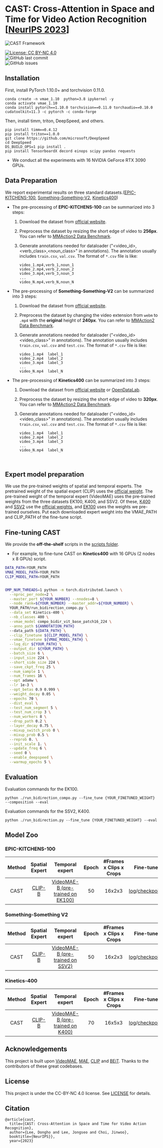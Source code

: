 # CAST: Cross-Attention in Space and Time for Video Action Recognition [[NeurIPS 2023](https://neurips.cc/virtual/2023/poster/70748)]

![CAST Framework](figs/CAST.jpg)

[![License: CC BY-NC 4.0](https://img.shields.io/badge/License-CC_BY--NC_4.0-lightgrey.svg)](https://creativecommons.org/licenses/by-nc/4.0/)<br>
![GitHub last commit](https://img.shields.io/github/last-commit/khuvll/CAST)<br>
![GitHub issues](https://img.shields.io/github/issues-raw/khuvll/CAST)


## Installation

First, install PyTorch 1.10.0+ and torchvision 0.11.0.

```
conda create -n vmae_1.10  python=3.8 ipykernel -y
conda activate vmae_1.10
conda install pytorch==1.10.0 torchvision==0.11.0 torchaudio==0.10.0 cudatoolkit=11.3 -c pytorch -c conda-forge
```
Then, install timm, triton, DeepSpeed, and others.
```
pip install timm==0.4.12
pip install triton==1.0.0
git clone https://github.com/microsoft/DeepSpeed
cd DeepSpeed
DS_BUILD_OPS=1 pip install .
pip install TensorboardX decord einops scipy pandas requests
```

* We conduct all the experiments with 16 NVIDIA GeForce RTX 3090 GPUs.


## Data Preparation

 We report experimental results on three standard datasets.([EPIC-KITCHENS-100](https://epic-kitchens.github.io/2023), [Something-Something-V2](https://developer.qualcomm.com/software/ai-datasets/something-something), [Kinetics400](https://deepmind.com/research/open-source/kinetics))

- The pre-processing of **EPIC-KITCHENS-100** can be summarized into 3 steps:

  1. Download the dataset from [official website](https://github.com/epic-kitchens/epic-kitchens-download-scripts).

  2.  Preprocess the dataset by resizing the short edge of video to **256px**. You can refer to [MMAction2 Data Benchmark](https://github.com/open-mmlab/mmaction2).

  3. Generate annotations needed for dataloader ("<video_id>,<verb_class>,<noun_class>" in annotations). The annotation usually includes `train.csv`, `val.csv`. The format of `*.csv` file is like:

     ```
     video_1.mp4,verb_1,noun_1
     video_2.mp4,verb_2,noun_2
     video_3.mp4,verb_3,noun_3
     ...
     video_N.mp4,verb_N,noun_N
     ```

- The pre-processing of **Something-Something-V2** can be summarized into 3 steps:

  1. Download the dataset from [official website](https://developer.qualcomm.com/software/ai-datasets/something-something).

  2. Preprocess the dataset by changing the video extension from `webm` to `.mp4` with the **original** height of **240px**. You can refer to [MMAction2 Data Benchmark](https://github.com/open-mmlab/mmaction2).

  3. Generate annotations needed for dataloader ("<video_id> <video_class>" in annotations). The annotation usually includes `train.csv`, `val.csv` and `test.csv`. The format of `*.csv` file is like:

     ```
     video_1.mp4  label_1
     video_2.mp4  label_2
     video_3.mp4  label_3
     ...
     video_N.mp4  label_N
     ```

- The pre-processing of **Kinetics400** can be summarized into 3 steps:

  1. Download the dataset from [official website](https://deepmind.com/research/open-source/kinetics) or [OpenDataLab](https://opendatalab.com/OpenMMLab/Kinetics-400).

  2. Preprocess the dataset by resizing the short edge of video to **320px**. You can refer to [MMAction2 Data Benchmark](https://github.com/open-mmlab/mmaction2).

  3. Generate annotations needed for dataloader ("<video_id> <video_class>" in annotations). The annotation usually includes `train.csv`, `val.csv` and `test.csv`. The format of `*.csv` file is like:

     ```
     video_1.mp4  label_1
     video_2.mp4  label_2
     video_3.mp4  label_3
     ...
     video_N.mp4  label_N
     ```
     <br>

## Expert model preparation
We use the pre-trained weights of spatial and temporal experts. The pretrained weight of the spatial expert (CLIP) uses the [official weight](https://openaipublic.azureedge.net/clip/models/5806e77cd80f8b59890b7e101eabd078d9fb84e6937f9e85e4ecb61988df416f/ViT-B-16.pt). The pre-trained weight of the temporal expert (VideoMAE) uses the pre-trained weights from the three datasets EK100, K400, and SSV2. Of these, [K400](https://drive.google.com/file/d/1MzwteHH-1yuMnFb8vRBQDvngV1Zl-d3z/view?usp=sharing) and [SSV2](https://drive.google.com/file/d/1dt_59tBIyzdZd5Ecr22lTtzs_64MOZkT/view?usp=sharing) use the [official weights](https://github.com/potatowarriors/VideoMAE/blob/main/MODEL_ZOO.md), and [EK100](https://drive.google.com/file/d/16zDs_9ycAoz8AoEecrQXsC5vLZsaQoTw/view?usp=sharing) uses the weights we pre-trained ourselves. Put each downloaded expert weight into the VMAE_PATH and CLIP_PATH of the fine-tune script.


## Fine-tuning CAST

We provide the **off-the-shelf** scripts in the [scripts folder](scripts).

-  For example, to fine-tune CAST on **Kinetics400** with 16 GPUs (2 nodes x 8 GPUs) script.

  ```bash
DATA_PATH=YOUR_PATH
VMAE_MODEL_PATH=YOUR_PATH
CLIP_MODEL_PATH=YOUR_PATH


OMP_NUM_THREADS=1 python -m torch.distributed.launch \
    --nproc_per_node=2 \
    --master_port ${YOUR_NUMBER} --nnodes=8 \
    --node_rank=${YOUR_NUMBER} --master_addr=${YOUR_NUMBER} \
    YOUR_PATH/run_bidirection_compo.py \
    --data_set Kinetics-400 \
    --nb_classes 400 \
    --vmae_model compo_bidir_vit_base_patch16_224 \
    --anno_path ${ANNOTATION_PATH}
    --data_path ${DATA_PATH} \
    --clip_finetune ${CLIP_MODEL_PATH} \
    --vmae_finetune ${VMAE_MODEL_PATH} \
    --log_dir ${YOUR_PATH} \
    --output_dir ${YOUR_PATH} \
    --batch_size 6 \
    --input_size 224 \
    --short_side_size 224 \
    --save_ckpt_freq 25 \
    --num_sample 1 \
    --num_frames 16 \
    --opt adamw \
    --lr 1e-3 \
    --opt_betas 0.9 0.999 \
    --weight_decay 0.05 \
    --epochs 70 \
    --dist_eval \
    --test_num_segment 5 \
    --test_num_crop 3 \
    --num_workers 8 \
    --drop_path 0.2 \
    --layer_decay 0.75 \
    --mixup_switch_prob 0 \
    --mixup_prob 0.5 \
    --reprob 0. \
    --init_scale 1. \
    --update_freq 6 \
    --seed 0 \
    --enable_deepspeed \
    --warmup_epochs 5 \
  ```
## Evaluation
Evaluation commands for the EK100.
```
python ./run_bidirection_compo.py --fine_tune {YOUR_FINETUNED_WEIGHT} --composition --eval
```
Evaluation commands for the SSV2, K400.
```
python ./run_bidirection.py --fine_tune {YOUR_FINETUNED_WEIGHT} --eval
```
## Model Zoo

### EPIC-KITCHENS-100

|  Method  | Spatial Expert | Temporal expert | Epoch | \#Frames x Clips x Crops |                          Fine-tune                           | Top-1 |
| :------: | :------: | :------: | :---: | :-----: | :----------------------------------------------------------: | :---: |
| CAST |  [CLIP-B](https://openaipublic.azureedge.net/clip/models/5806e77cd80f8b59890b7e101eabd078d9fb84e6937f9e85e4ecb61988df416f/ViT-B-16.pt)   | [VideoMAE-B (pre-trained on EK100)](https://drive.google.com/file/d/1DaxOctpEkmKTi873J1jzzz_Sl-0wRai7/view?usp=sharing) |  50  | 16x2x3  | [log](https://drive.google.com/file/d/1yry2Nd5BEaX3kZjNYDghGHubpei-by_9/view?usp=sharing)/[checkpoint](https://drive.google.com/file/d/1pW5tMWG2N5zqQOOPcrawwQpIAhPFMoVx/view?usp=sharing)<br />| 49.3  |
### Something-Something V2

|  Method  | Spatial Expert | Temporal expert | Epoch | \#Frames x Clips x Crops |                          Fine-tune                           | Top-1 |
| :------: | :------: | :------: | :---: | :-----: | :----------------------------------------------------------: | :---: |
| CAST |  [CLIP-B](https://openaipublic.azureedge.net/clip/models/5806e77cd80f8b59890b7e101eabd078d9fb84e6937f9e85e4ecb61988df416f/ViT-B-16.pt)   | [VideoMAE-B (pre-trained on SSV2)](https://drive.google.com/file/d/1dt_59tBIyzdZd5Ecr22lTtzs_64MOZkT/view?usp=sharing) |  50  | 16x2x3  | [log](https://drive.google.com/file/d/1wOjcXSen9B9R2CIQ8ge7HrRufr_MmMcN/view?usp=sharing)/[checkpoint](https://drive.google.com/file/d/1RrAVF4tlpZCPYNY49M0pKQfopP6p6Vir/view?usp=sharing)<br /> | 71.6  |

### Kinetics-400

|  Method  | Spatial Expert | Temporal expert | Epoch | \#Frames x Clips x Crops |                          Fine-tune                           | Top-1 |
| :------: | :------: | :------: | :---: | :-----: | :----------------------------------------------------------: | :---: |
| CAST |  [CLIP-B](https://openaipublic.azureedge.net/clip/models/5806e77cd80f8b59890b7e101eabd078d9fb84e6937f9e85e4ecb61988df416f/ViT-B-16.pt)   | [VideoMAE-B (pre-trained on K400)](https://drive.google.com/file/d/1MzwteHH-1yuMnFb8vRBQDvngV1Zl-d3z/view?usp=sharing) |  70  | 16x5x3  | [log](https://drive.google.com/file/d/1Npw-GblhSGWVx0nU06ztjDLMFcazeCx6/view?usp=sharing)/[checkpoint](https://drive.google.com/file/d/16ndsBVNjRuJMRM40P0-a3Q1JVA8tNLK7/view?usp=sharing)<br />| 85.3  |


## Acknowledgements

This project is built upon [VideoMAE](https://github.com/MCG-NJU/VideoMAE), [MAE](https://github.com/pengzhiliang/MAE-pytorch), [CLIP](https://github.com/openai/CLIP) and [BEiT](https://github.com/microsoft/unilm/tree/master/beit). Thanks to the contributors of these great codebases.

## License

This project is under the CC-BY-NC 4.0 license. See [LICENSE](https://github.com/MCG-NJU/VideoMAE/blob/main/LICENSE) for details.

## Citation
```
@article{cast,
  title={CAST: Cross-Attention in Space and Time for Video Action Recognition},
  author={Lee, Dongho and Lee, Jongseo and Choi, Jinwoo},
  booktitle={NeurIPS}},
  year={2023}
```
